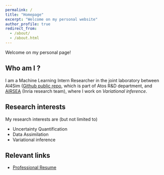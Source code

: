 ```yaml
---
permalink: /
title: "Homepage"
excerpt: "Welcome on my personal website"
author_profile: true
redirect_from: 
  - /about/
  - /about.html
---
```


Welcome on my personal page!


Who am I ?
---
I am a Machine Learning Intern Researcher in the joint
laboratory between AI4Sim ([Github public
repo](https://github.com/AI4SIM), which is part of Atos R&D
department, and [AIRSEA](https://team.inria.fr/airsea/en/) (Inria
research team), where I work on *Variational inference*.


Research interests
---
My research interests are (but not limited to)
* Uncertainty Quantification
* Data Assimilation
* Variational inference


Relevant links
---
* [Professional Resume](http://ngartiexauce.github.io/files/paper1.pdf)



